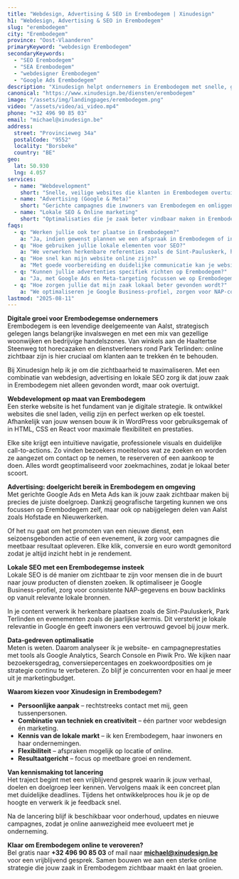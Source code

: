 ```yaml
---
title: "Webdesign, Advertising & SEO in Erembodegem | Xinudesign"
h1: "Webdesign, Advertising & SEO in Erembodegem"
slug: "erembodegem"
city: "Erembodegem"
province: "Oost-Vlaanderen"
primaryKeyword: "webdesign Erembodegem"
secondaryKeywords:
  - "SEO Erembodegem"
  - "SEA Erembodegem"
  - "webdesigner Erembodegem"
  - "Google Ads Erembodegem"
description: "Xinudesign helpt ondernemers in Erembodegem met snelle, gebruiksvriendelijke websites, doelgerichte advertentiecampagnes en lokale SEO die inspeelt op de troeven van de gemeente."
canonical: "https://www.xinudesign.be/diensten/erembodegem"
image: "/assets/img/landingpages/erembodegem.png"
video: "/assets/video/ai_video.mp4"
phone: "+32 496 90 85 03"
email: "michael@xinudesign.be"
address:
  street: "Provincieweg 34a"
  postalCode: "9552"
  locality: "Borsbeke"
  country: "BE"
geo:
  lat: 50.930
  lng: 4.057
services:
  - name: "Webdevelopment"
    short: "Snelle, veilige websites die klanten in Erembodegem overtuigen en converteren."
  - name: "Advertising (Google & Meta)"
    short: "Gerichte campagnes die inwoners van Erembodegem en omliggende regio bereiken."
  - name: "Lokale SEO & Online marketing"
    short: "Optimalisaties die je zaak beter vindbaar maken in Erembodegem en omgeving."
faqs:
  - q: "Werken jullie ook ter plaatse in Erembodegem?"
    a: "Ja, indien gewenst plannen we een afspraak in Erembodegem of in de regio, maar online meetings zijn ook mogelijk voor snelle opvolging."
  - q: "Hoe gebruiken jullie lokale elementen voor SEO?"
    a: "We verwerken herkenbare referenties zoals de Sint-Pauluskerk, het Park Terlinden en evenementen zoals de kermis in teksten, meta-data en visuals."
  - q: "Hoe snel kan mijn website online zijn?"
    a: "Met goede voorbereiding en duidelijke communicatie kan je website doorgaans binnen 2 tot 4 weken live gaan."
  - q: "Kunnen jullie advertenties specifiek richten op Erembodegem?"
    a: "Ja, met Google Ads en Meta-targeting focussen we op Erembodegem, naburige wijken en de rest van Aalst."
  - q: "Hoe zorgen jullie dat mijn zaak lokaal beter gevonden wordt?"
    a: "We optimaliseren je Google Business-profiel, zorgen voor NAP-consistentie en bouwen lokale backlinks rond zoekwoorden zoals 'webdesigner Erembodegem'."
lastmod: "2025-08-11"
---
```


**Digitale groei voor Erembodegemse ondernemers**  
Erembodegem is een levendige deelgemeente van Aalst, strategisch gelegen langs belangrijke invalswegen en met een mix van gezellige woonwijken en bedrijvige handelszones. Van winkels aan de Haaltertse Steenweg tot horecazaken en dienstverleners rond Park Terlinden: online zichtbaar zijn is hier cruciaal om klanten aan te trekken én te behouden.  

Bij Xinudesign help ik je om die zichtbaarheid te maximaliseren. Met een combinatie van webdesign, advertising en lokale SEO zorg ik dat jouw zaak in Erembodegem niet alleen gevonden wordt, maar ook overtuigt.

**Webdevelopment op maat van Erembodegem**  
Een sterke website is het fundament van je digitale strategie. Ik ontwikkel websites die snel laden, veilig zijn en perfect werken op elk toestel. Afhankelijk van jouw wensen bouw ik in WordPress voor gebruiksgemak of in HTML, CSS en React voor maximale flexibiliteit en prestaties.  

Elke site krijgt een intuïtieve navigatie, professionele visuals en duidelijke call-to-actions. Zo vinden bezoekers moeiteloos wat ze zoeken en worden ze aangezet om contact op te nemen, te reserveren of een aankoop te doen. Alles wordt geoptimaliseerd voor zoekmachines, zodat je lokaal beter scoort.

**Advertising: doelgericht bereik in Erembodegem en omgeving**  
Met gerichte Google Ads en Meta Ads kan ik jouw zaak zichtbaar maken bij precies de juiste doelgroep. Dankzij geografische targeting kunnen we ons focussen op Erembodegem zelf, maar ook op nabijgelegen delen van Aalst zoals Hofstade en Nieuwerkerken.  

Of het nu gaat om het promoten van een nieuwe dienst, een seizoensgebonden actie of een evenement, ik zorg voor campagnes die meetbaar resultaat opleveren. Elke klik, conversie en euro wordt gemonitord zodat je altijd inzicht hebt in je rendement.

**Lokale SEO met een Erembodegemse insteek**  
Lokale SEO is dé manier om zichtbaar te zijn voor mensen die in de buurt naar jouw producten of diensten zoeken. Ik optimaliseer je Google Business-profiel, zorg voor consistente NAP-gegevens en bouw backlinks op vanuit relevante lokale bronnen.  

In je content verwerk ik herkenbare plaatsen zoals de Sint-Pauluskerk, Park Terlinden en evenementen zoals de jaarlijkse kermis. Dit versterkt je lokale relevantie in Google én geeft inwoners een vertrouwd gevoel bij jouw merk.

**Data-gedreven optimalisatie**  
Meten is weten. Daarom analyseer ik je website- en campagneprestaties met tools als Google Analytics, Search Console en Piwik Pro. We kijken naar bezoekersgedrag, conversiepercentages en zoekwoordposities om je strategie continu te verbeteren. Zo blijf je concurrenten voor en haal je meer uit je marketingbudget.

**Waarom kiezen voor Xinudesign in Erembodegem?**  

- **Persoonlijke aanpak** – rechtstreeks contact met mij, geen tussenpersonen.  
- **Combinatie van techniek en creativiteit** – één partner voor webdesign én marketing.  
- **Kennis van de lokale markt** – ik ken Erembodegem, haar inwoners en haar ondernemingen.  
- **Flexibiliteit** – afspraken mogelijk op locatie of online.  
- **Resultaatgericht** – focus op meetbare groei en rendement.

**Van kennismaking tot lancering**  
Het traject begint met een vrijblijvend gesprek waarin ik jouw verhaal, doelen en doelgroep leer kennen. Vervolgens maak ik een concreet plan met duidelijke deadlines. Tijdens het ontwikkelproces hou ik je op de hoogte en verwerk ik je feedback snel.  

Na de lancering blijf ik beschikbaar voor onderhoud, updates en nieuwe campagnes, zodat je online aanwezigheid mee evolueert met je onderneming.

**Klaar om Erembodegem online te veroveren?**  
Bel gratis naar **+32 496 90 85 03** of mail naar **[michael@xinudesign.be](mailto:michael@xinudesign.be)** voor een vrijblijvend gesprek. Samen bouwen we aan een sterke online strategie die jouw zaak in Erembodegem zichtbaar maakt én laat groeien.
